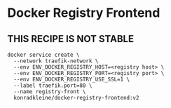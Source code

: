 # Docker Registry Frontend

## THIS RECIPE IS NOT STABLE

```
docker service create \
  --network traefik-network \
  --env ENV_DOCKER_REGISTRY_HOST=<registry host> \
  --env ENV_DOCKER_REGISTRY_PORT=<registry port> \
  --env ENV_DOCKER_REGISTRY_USE_SSL=1 \
  --label traefik.port=80 \
  --name registry-front \
  konradkleine/docker-registry-frontend:v2
```
